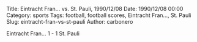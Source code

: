 Title: Eintracht Fran… vs. St. Pauli, 1990/12/08
Date: 1990/12/08 00:00
Category: sports
Tags: football, football scores, Eintracht Fran…, St. Pauli
Slug: eintracht-fran-vs-st-pauli
Author: carbonero


Eintracht Fran… 1 - 1 St. Pauli

